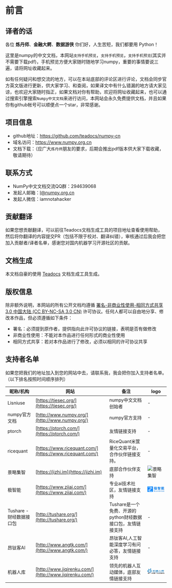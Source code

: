 # 前言 

## 译者的话

各位 **炼丹师**、**金融大鳄**、**数据游侠** 你们好，人生苦短，我们都要用 Python！

这里是numpy的中文文档，本网站``支持手机预览``，``支持手机预览``，``支持手机预览``(其实并不需要下载pdf)，手机预览方便大家随时随地学习numpy，重要的事情要说三遍，请将网址收藏起来。

如有任何疑问和想交流的地方，可以在本站底部的评论区进行评论，文档会同步官方英文版进行更新，供大家学习、和查阅，如果译文中有什么错漏的地方请大家见谅，也欢迎大家随时指正，如果文档对你有帮助，欢迎将网址收藏起来，也可以通过搜索引擎搜索``Numpy中文文档``来进行访问，本网站会永久免费提供文档，并且如果你有github帐号可以顺便点一个star，非常感谢。

## 项目信息

- github地址：https://github.com/teadocs/numpy-cn
- 域名访问：https://www.numpy.org.cn
- 文档下载：（应广大``炼丹师``朋友的要求，后期会推出pdf版本供大家下载收藏，敬请期待）

## 联系方式

- NumPy中文文档交流QQ群：294639068
- 发起人邮箱：l@numpy.org.cn
- 发起人微信：iamnotahacker

## 贡献翻译

如果您想贡献翻译，可以前往Teadocs文档生成工具的项目地址查看使用帮助，然后将你翻译的内容提交PR（包括不限于校对、翻译纠错），审核通过后我会把您加入贡献者/译者名单，感谢您对国内机器学习开源社区的贡献。

## 文档生成

本文档自豪的使用 [Teadocs](https://github.com/teadocs/teadocs) 文档生成工具生成。

## 版权信息

除非额外说明，本网站的所有公开文档均遵循 [署名-非商业性使用-相同方式共享 3.0 中国大陆 (CC BY-NC-SA 3.0 CN)](https://creativecommons.org/licenses/by-nc-sa/3.0/cn/) 许可协议。任何人都可以自由地分享、修改本作品，但必须遵循如下条件：

- 署名：必须提到原作者，提供指向此许可协议的链接，表明是否有做修改
- 非商业性使用：不能对本作品进行任何形式的商业性使用
- 相同方式共享：若对本作品进行了修改，必须以相同的许可协议共享

## 支持者名单

如果您把我们的地址加入到您的网站中去，请联系我，我会把你加入支持者名单。（以下排名按照时间顺序排列）

昵称/机构 | 网站 | 备注 | logo
---|---|---|---
Lisniuse | [https://tiesec.org/](https://tiesec.org/)| numpy中文文档创始者 | -
numpy官方文档| [http://www.numpy.org/](http://www.numpy.org/) | numpy官方支持 | -
ptorch | [https://ptorch.com/](https://ptorch.com/) | 友情链接支持 | -
ricequant | [https://www.ricequant.com/](https://www.ricequant.com/) | RiceQuant米筐量化交易平台，合作伙伴链接支持。| -
景略集智 | [https://jizhi.im](https://jizhi.im) | 底部合作伙伴支持 | ![景略集智](https://raw.githubusercontent.com/teadocs/numpy-cn/master/static/images/jizhi.im.logo.jpg)
极智能 | [https://www.ziiai.com/](https://www.ziiai.com/) | 专业ai技术社区，友情链接支持 | ![极智能](/static/images/ziiai.com.logo.png)
Tushare -财经数据接口包 | [http://tushare.org/](http://tushare.org/) |  Tushare是一个免费、开源的python财经数据接口包，友情链接支持 | -
昂钛客AI | [http://www.angtk.com/](http://www.angtk.com/) |  昂钛客AI,人工智能深度学习有问必答，友情链接支持 | -
机器人库 | [http://www.jiqirenku.com/](http://www.jiqirenku.com/) | 领先的机器人互动媒体，底部友情链接支持 | ![机器人库](/static/images/www.jiqirenku.com.logo.jpg)